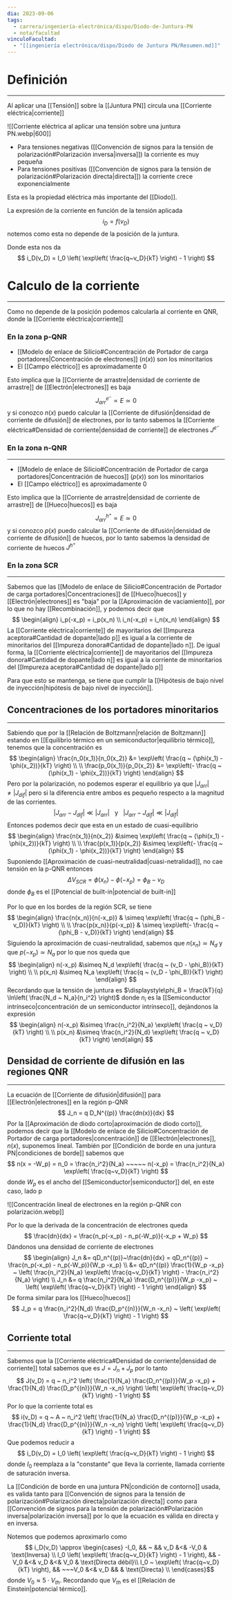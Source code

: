 ```yaml
---
dia: 2023-09-06
tags:
  - carrera/ingeniería-electrónica/dispo/Diodo-de-Juntura-PN
  - nota/facultad
vinculoFacultad:
  - "[[ingeniería electrónica/dispo/Diodo de Juntura PN/Resumen.md]]"
---
```

# Definición
---
Al aplicar una [[Tensión]] sobre la [[Juntura PN]] circula una [[Corriente eléctrica|corriente]]

![[Corriente eléctrica al aplicar una tensión sobre una juntura PN.webp|600]]

* Para tensiones negativas ([[Convención de signos para la tensión de polarización#Polarización inversa|inversa]]) la corriente es muy pequeña
* Para tensiones positivas ([[Convención de signos para la tensión de polarización#Polarización directa|directa]]) la corriente crece exponencialmente

Esta es la propiedad eléctrica más importante del [[Diodo]].

La expresión de la corriente en función de la tensión aplicada $$ i_D = f(v_D) $$ notemos como esta no depende de la posición de la juntura.

Donde esta nos da $$ i_D(v_D) = I_0 \left( \exp\left( \frac{q~v_D}{kT} \right) - 1 \right) $$

# Calculo de la corriente
---
Como no depende de la posición podemos calcularla al corriente en QNR, donde la [[Corriente eléctrica|corriente]]
### En la zona p-QNR
* [[Modelo de enlace de Silicio#Concentración de Portador de carga portadores|Concentración de electrones]] ($n(x)$) son los minoritarios
* El [[Campo eléctrico]] es aproximadamente $0$

Esto implica que la [[Corriente de arrastre|densidad de corriente de arrastre]] de [[Electrón|electrones]] es baja $$ J_{arr}^{e^-} \propto E \simeq 0 $$
y si conozco $n(x)$ puedo calcular la [[Corriente de difusión|densidad de corriente de difusión]] de electrones, por lo tanto sabemos la [[Corriente eléctrica#Densidad de corriente|densidad de corriente]] de electrones $J^{e^-}$

### En la zona n-QNR
---
* [[Modelo de enlace de Silicio#Concentración de Portador de carga portadores|Concentración de huecos]] ($p(x)$) son los minoritarios
* El [[Campo eléctrico]] es aproximadamente $0$

Esto implica que la [[Corriente de arrastre|densidad de corriente de arrastre]] de [[Hueco|huecos]] es baja $$ J_{arr}^{h^+} \propto E \simeq 0 $$
y si conozco $p(x)$ puedo calcular la [[Corriente de difusión|densidad de corriente de difusión]] de huecos, por lo tanto sabemos la densidad de corriente de huecos $J^{h^+}$

### En la zona SCR
---
Sabemos que las [[Modelo de enlace de Silicio#Concentración de Portador de carga portadores|Concentraciones]] de [[Hueco|huecos]] y [[Electrón|electrones]] es "baja" por la [[Aproximación de vaciamiento]], por lo que no hay [[Recombinación]], y podemos decir que $$ \begin{align}
	i_p(-x_p) = i_p(x_n) \\
	i_n(-x_p) = i_n(x_n)
\end{align} $$
La [[Corriente eléctrica|corriente]] de mayoritarios del [[Impureza aceptora#Cantidad de dopante|lado p]] es igual a la corriente de minoritarios del [[Impureza donora#Cantidad de dopante|lado n]]. De igual forma, la [[Corriente eléctrica|corriente]] de mayoritarios del [[Impureza donora#Cantidad de dopante|lado n]] es igual a la corriente de minoritarios del [[Impureza aceptora#Cantidad de dopante|lado p]]

Para que esto se mantenga, se tiene que cumplir la [[Hipótesis de bajo nivel de inyección|hipótesis de bajo nivel de inyección]].

## Concentraciones de los portadores minoritarios
---
Sabiendo que por la [[Relación de Boltzmann|relación de Boltzmann]] estando en [[Equilibrio térmico en un semiconductor|equilibrio térmico]], tenemos que la concentración es $$ \begin{align} 
	\frac{n_0(x_1)}{n_0(x_2)} &= \exp\left( \frac{q ~ (\phi(x_1) - \phi(x_2))}{kT} \right) \\ \\
	\frac{p_0(x_1)}{p_0(x_2)} &= \exp\left(- \frac{q ~ (\phi(x_1) - \phi(x_2))}{kT} \right)
\end{align} $$
Pero por la polarización, no podemos esperar el equilibrio ya que $|J_{arr}| \ne |J_{dif}|$ pero si la diferencia entre ambos es pequeño respecto a la magnitud de las corrientes. 
$$ |J_{arr} - J_{dif}| \ll |J_{arr}| ~~~ \text{y} ~~~ |J_{arr} - J_{dif}| \ll |J_{dif}| $$
Entonces podemos decir que esta en un estado de cuasi-equilibrio $$ 
\begin{align}
	\frac{n(x_1)}{n(x_2)} &\simeq \exp\left( \frac{q ~ (\phi(x_1) - \phi(x_2))}{kT} \right) \\ \\
	\frac{p(x_1)}{p(x_2)} &\simeq \exp\left(- \frac{q ~ (\phi(x_1) - \phi(x_2))}{kT} \right)
\end{align} $$
Suponiendo [[Aproximación de cuasi-neutralidad|cuasi-netralidad]], no cae tensión en la p-QNR entonces $$ \Delta V_{SCR} = \phi(x_n) - \phi(-x_p) = \phi_B - v_D $$ donde $\phi_B$ es el [[Potencial de built-in|potencial de built-in]]

Por lo que en los bordes de la región SCR, se tiene $$ \begin{align} 
	\frac{n(x_n)}{n(-x_p)} & \simeq \exp\left( \frac{q ~ (\phi_B - v_D)}{kT} \right) \\ \\ 
	\frac{p(x_n)}{p(-x_p)} & \simeq \exp\left(- \frac{q ~ (\phi_B - v_D)}{kT} \right)
\end{align} $$
Siguiendo la aproximación de cuasi-neutralidad, sabemos que $n(x_n) \simeq N_d$ y que $p(-x_p) \simeq N_a$ por lo que nos queda que $$ \begin{align} 
	n(-x_p) &\simeq N_d \exp\left( \frac{q ~ (v_D - \phi_B)}{kT} \right) \\ \\
	p(x_n) &\simeq N_a \exp\left( \frac{q ~ (v_D - \phi_B)}{kT} \right)
\end{align} $$
Recordando que la tensión de juntura es $\displaystyle\phi_B = \frac{kT}{q} \ln\left( \frac{N_d ~ N_a}{n_i^2} \right)$ donde $n_i$ es la [[Semiconductor intrínseco|concentración de un semiconductor intrínseco]], dejándonos la expresión $$ \begin{align} 
	n(-x_p) &\simeq \frac{n_i^2}{N_a} \exp\left( \frac{q ~ v_D}{kT} \right) \\ \\
	p(x_n) &\simeq \frac{n_i^2}{N_d} \exp\left( \frac{q ~ v_D}{kT} \right) 
\end{align} $$
## Densidad de corriente de difusión en las regiones QNR
---
La ecuación de [[Corriente de difusión|difusión]] para [[Electrón|electrones]] en la región p-QNR $$ J_n = q D_N^{(p)} \frac{dn(x)}{dx} $$
Por la [[Aproximación de diodo corto|aproximación de diodo corto]], podemos decir que la [[Modelo de enlace de Silicio#Concentración de Portador de carga portadores|concentración]] de [[Electrón|electrones]], $n(x)$, suponemos lineal. También por [[Condición de borde en una juntura PN|condiciones de borde]] sabemos que $$ n(x = -W_p) = n_0 = \frac{n_i^2}{N_a} ~~~~~ n(-x_p) = \frac{n_i^2}{N_a} \exp\left( \frac{q~v_D}{kT} \right) $$ donde $W_p$ es el ancho del [[Semiconductor|semiconductor]] del, en este caso, lado p

![[Concentración lineal de electrones en la región p-QNR con polarización.webp]]

Por lo que la derivada de la concentración de electrones queda $$ \frac{dn}{dx} = \frac{n_p(-x_p) - n_p(-W_p)}{-x_p + W_p} $$
Dándonos una densidad de corriente de electrones $$ \begin{align} 
	J_n &= qD_n^{(p)}~\frac{dn}{dx} = qD_n^{(p)} ~ \frac{n_p(-x_p) - n_p(-W_p)}{W_p -x_p} \\
	&= qD_n^{(p)} \frac{1}{W_p -x_p} ~ \left( \frac{n_i^2}{N_a} \exp\left( \frac{q~v_D}{kT} \right) - \frac{n_i^2}{N_a} \right) \\
	J_n &= q \frac{n_i^2}{N_a} \frac{D_n^{(p)}}{W_p -x_p} ~ \left( \exp\left( \frac{q~v_D}{kT} \right) - 1 \right)
\end{align} $$
De forma similar para los [[Hueco|huecos]] $$ J_p = q \frac{n_i^2}{N_d} \frac{D_p^{(n)}}{W_n -x_n} ~ \left( \exp\left( \frac{q~v_D}{kT} \right) - 1 \right) $$

## Corriente total
---
Sabemos que la [[Corriente eléctrica#Densidad de corriente|densidad de corriente]] total sabemos que es $J = J_n + J_p$ por lo tanto $$ J(v_D) = q ~ n_i^2  \left( \frac{1}{N_a} \frac{D_n^{(p)}}{W_p -x_p} + \frac{1}{N_d} \frac{D_p^{(n)}}{W_n -x_n} \right) \left( \exp\left( \frac{q~v_D}{kT} \right) - 1 \right) $$
Por lo que la corriente total es $$ i(v_D) = q ~ A ~ n_i^2  \left( \frac{1}{N_a} \frac{D_n^{(p)}}{W_p -x_p} + \frac{1}{N_d} \frac{D_p^{(n)}}{W_n -x_n} \right) \left( \exp\left( \frac{q~v_D}{kT} \right) - 1 \right) $$
Que podemos reducir a $$ i_D(v_D) = I_0 \left( \exp\left( \frac{q~v_D}{kT} \right) - 1 \right) $$ donde $I_0$ reemplaza a la "constante" que lleva la corriente, llamada corriente de saturación inversa.

La [[Condición de borde en una juntura PN|condición de contorno]] usada, es valida tanto para [[Convención de signos para la tensión de polarización#Polarización directa|polarización directa]] como para [[Convención de signos para la tensión de polarización#Polarización inversa|polarización inversa]] por lo que la ecuación es válida en directa y en inversa.

Notemos que podemos aproximarlo como $$ i_D(v_D) \approx \begin{cases} 
	-I_0, && ~ && v_D &<& -V_0 & \text{Inversa} \\
	I_0 \left( \exp\left( \frac{q~v_D}{kT} \right) - 1 \right), && -V_0 &<& v_D &<& V_0 & \text{Directa débil}\\
	I_0 ~ \exp\left( \frac{q~v_D}{kT} \right), && ~~~V_0 &<& v_D && & \text{Directa} \\
\end{cases}$$ donde $V_0 \approx 5 \cdot V_{th}$. Recordando que $V_{th}$ es el [[Relación de Einstein|potencial térmico]].